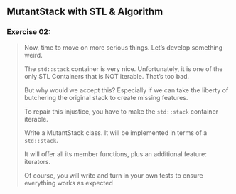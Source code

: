 ## MutantStack with STL & Algorithm
### Exercise 02:

> Now, time to move on more serious things. Let’s develop something weird.
> 
> The `std::stack` container is very nice. Unfortunately, it is one of the only STL Containers that is NOT iterable. That’s too bad.
> 
> But why would we accept this? Especially if we can take the liberty of butchering the
> original stack to create missing features.
> 
> To repair this injustice, you have to make the `std::stack` container iterable.
> 
> Write a MutantStack class. It will be implemented in terms of a `std::stack`.
> 
> It will offer all its member functions, plus an additional feature: iterators.
> 
> Of course, you will write and turn in your own tests to ensure everything works as
> expected
>

